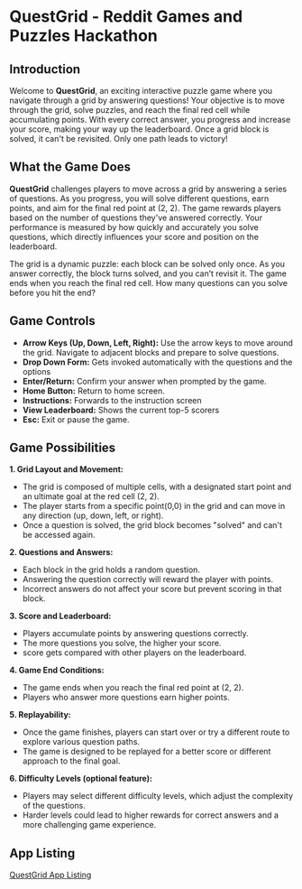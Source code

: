# QuestGrid - Reddit Games and Puzzles Hackathon

## Introduction

Welcome to **QuestGrid**, an exciting interactive puzzle game where you navigate through a grid by answering questions! Your objective is to move through the grid, solve puzzles, and reach the final red cell while accumulating points. With every correct answer, you progress and increase your score, making your way up the leaderboard. Once a grid block is solved, it can't be revisited. Only one path leads to victory!

## What the Game Does

**QuestGrid** challenges players to move across a grid by answering a series of questions. As you progress, you will solve different questions, earn points, and aim for the final red point at (2, 2). The game rewards players based on the number of questions they've answered correctly. Your performance is measured by how quickly and accurately you solve questions, which directly influences your score and position on the leaderboard.

The grid is a dynamic puzzle: each block can be solved only once. As you answer correctly, the block turns solved, and you can’t revisit it. The game ends when you reach the final red cell. How many questions can you solve before you hit the end?

## Game Controls

- **Arrow Keys (Up, Down, Left, Right):** Use the arrow keys to move around the grid. Navigate to adjacent blocks and prepare to solve questions.
- **Drop Down Form:** Gets invoked automatically with the questions and the options
- **Enter/Return:** Confirm your answer when prompted by the game.
- **Home Button:** Return to home screen.
- **Instructions:** Forwards to the instruction screen
- **View Leaderboard:** Shows the current top-5 scorers
- **Esc:** Exit or pause the game.

## Game Possibilities

**1. Grid Layout and Movement:**
   - The grid is composed of multiple cells, with a designated start point and an ultimate goal at the red cell (2, 2).
   - The player starts from a specific point(0,0) in the grid and can move in any direction (up, down, left, or right).
   - Once a question is solved, the grid block becomes "solved" and can't be accessed again.

**2. Questions and Answers:**
   - Each block in the grid holds a random question.
   - Answering the question correctly will reward the player with points.
   - Incorrect answers do not affect your score but prevent scoring in that block.

**3. Score and Leaderboard:**
   - Players accumulate points by answering questions correctly.
   - The more questions you solve, the higher your score.
   - score gets compared with other players on the leaderboard.

**4. Game End Conditions:**
   - The game ends when you reach the final red point at (2, 2).
   - Players who answer more questions earn higher points.

**5. Replayability:**
   - Once the game finishes, players can start over or try a different route to explore various question paths.
   - The game is designed to be replayed for a better score or different approach to the final goal.

**6. Difficulty Levels (optional feature):**
   - Players may select different difficulty levels, which adjust the complexity of the questions.
   - Harder levels could lead to higher rewards for correct answers and a more challenging game experience.

## App Listing
[QuestGrid App Listing](https://developers.reddit.com/apps/questgrid-1)

